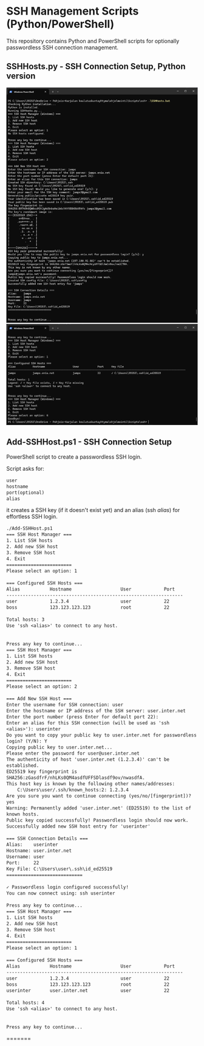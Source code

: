 # SSH Management Scripts (Python/PowerShell)

This repository contains Python and PowerShell scripts for optionally passwordless SSH connection management.

## SSHHosts.py - SSH Connection Setup, Python version

![SSHHosts.py screenshot 1](https://github.com/jamps3/Scripts/blob/master/ssh/SSHHosts.png)
![SSHHosts.py screenshot 2](https://github.com/jamps3/Scripts/blob/master/ssh/SSHHosts_2.png)

## Add-SSHHost.ps1 - SSH Connection Setup

PowerShell script to create a passwordless SSH login.

Script asks for:
```
user
hostname
port(optional)
alias
```
it creates a SSH key (if it doesn't exist yet) and an alias (ssh *alias*) for effortless SSH login.

```
./Add-SSHHost.ps1
=== SSH Host Manager ===
1. List SSH hosts
2. Add new SSH host
3. Remove SSH host
4. Exit
========================
Please select an option: 1

=== Configured SSH Hosts ===
Alias           Hostname                  User            Port    
-----------------------------------------------------------------
user            1.2.3.4                   user            22      
boss            123.123.123.123           root            22      

Total hosts: 3
Use 'ssh <alias>' to connect to any host.


Press any key to continue...
=== SSH Host Manager ===
1. List SSH hosts
2. Add new SSH host
3. Remove SSH host
4. Exit
========================
Please select an option: 2

=== Add New SSH Host ===
Enter the username for SSH connection: user
Enter the hostname or IP address of the SSH server: user.inter.net
Enter the port number (press Enter for default port 22): 
Enter an alias for this SSH connection (will be used as 'ssh <alias>'): userinter
Do you want to copy your public key to user.inter.net for passwordless login? (Y/N): Y
Copying public key to user.inter.net...
Please enter the password for user@user.inter.net
The authenticity of host 'user.inter.net (1.2.3.4)' can't be established.
ED25519 key fingerprint is SHA256:zGasdfrF/nhLKs0QM4asdfUFFSDlasdf9ov/nwasdfA.
This host key is known by the following other names/addresses:
    C:\Users\user/.ssh/known_hosts:2: 1.2.3.4
Are you sure you want to continue connecting (yes/no/[fingerprint])? yes
Warning: Permanently added 'user.inter.net' (ED25519) to the list of known hosts.
Public key copied successfully! Passwordless login should now work.
Successfully added new SSH host entry for 'userinter'

=== SSH Connection Details ===
Alias:    userinter
Hostname: user.inter.net
Username: user
Port:     22
Key File: C:\Users\user\.ssh\id_ed25519
============================

✓ Passwordless login configured successfully!
You can now connect using: ssh userinter

Press any key to continue...
=== SSH Host Manager ===
1. List SSH hosts
2. Add new SSH host
3. Remove SSH host
4. Exit
========================
Please select an option: 1

=== Configured SSH Hosts ===
Alias           Hostname                  User            Port    
-----------------------------------------------------------------
user            1.2.3.4                   user            22      
boss            123.123.123.123           root            22      
userinter       user.inter.net            user            22      

Total hosts: 4
Use 'ssh <alias>' to connect to any host.


Press any key to continue...
```

=======

